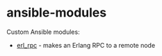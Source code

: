 ansible-modules
===============

Custom Ansible modules:

 * [erl_rpc](/erl_rpc) - makes an Erlang RPC to a remote node
